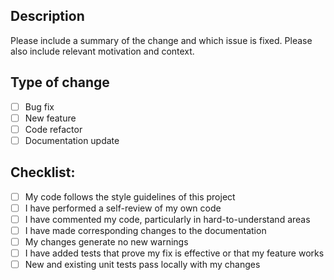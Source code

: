 ## Description
Please include a summary of the change and which issue is fixed. Please also include relevant motivation and context.

## Type of change
- [ ] Bug fix
- [ ] New feature
- [ ] Code refactor
- [ ] Documentation update

## Checklist:
- [ ] My code follows the style guidelines of this project
- [ ] I have performed a self-review of my own code
- [ ] I have commented my code, particularly in hard-to-understand areas
- [ ] I have made corresponding changes to the documentation
- [ ] My changes generate no new warnings
- [ ] I have added tests that prove my fix is effective or that my feature works
- [ ] New and existing unit tests pass locally with my changes